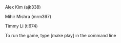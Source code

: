 Alex Kim (ajk338)

Mihir Mishra (mrm367)

Timmy Li (tl674)

To run the game, type [make play] in the command line